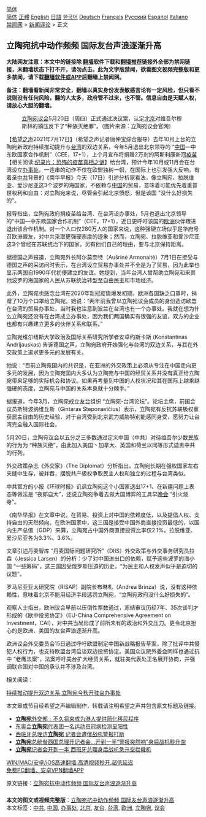  <!-- 面包屑导航 --> <div class="breadcrumb"><!-- GTranslate: https://gtranslate.io/ -->  <div class="switcher notranslate">  <div class="selected">  <a href="#" onclick="return false;"> 简体</a>  </div>  <div class="option">  <a href="https://www.bannedbook.org" onclick="doGTranslate('zh-CN|zh-CN');jQuery('div.switcher div.selected a').html(jQuery(this).html());return false;" title="简体中文" class="nturl selected"> 简体</a>  <a href="https://www.bannedbook.org/zh-tw/" onclick="doGTranslate('zh-CN|zh-TW');jQuery('div.switcher div.selected a').html(jQuery(this).html());return false;" title="繁體中文" class="nturl"> 正體</a>  <a href="https://www.bannedbook.org/en/" onclick="doGTranslate('zh-CN|en');jQuery('div.switcher div.selected a').html(jQuery(this).html());return false;" title="English" class="nturl"> English</a>  <a href="https://www.bannedbook.org/ja/" onclick="doGTranslate('zh-CN|ja');jQuery('div.switcher div.selected a').html(jQuery(this).html());return false;" title="日本語" class="nturl"> 日語</a>  <a href="https://www.bannedbook.org/ko/" onclick="doGTranslate('zh-CN|ko');jQuery('div.switcher div.selected a').html(jQuery(this).html());return false;" title="한국어" class="nturl"> 한국어</a>  <a href="https://www.bannedbook.org/de/" onclick="doGTranslate('zh-CN|de');jQuery('div.switcher div.selected a').html(jQuery(this).html());return false;" title="Deutsch" class="nturl"> Deutsch</a>  <a href="https://www.bannedbook.org/fr/" onclick="doGTranslate('zh-CN|fr');jQuery('div.switcher div.selected a').html(jQuery(this).html());return false;" title="Français" class="nturl"> Français</a>  <a href="https://www.bannedbook.org/ru/" onclick="doGTranslate('zh-CN|ru');jQuery('div.switcher div.selected a').html(jQuery(this).html());return false;" title="Русский" class="nturl"> Русский</a>  <a href="https://www.bannedbook.org/es/" onclick="doGTranslate('zh-CN|es');jQuery('div.switcher div.selected a').html(jQuery(this).html());return false;" title="Español" class="nturl"> Español</a>  <a href="https://www.bannedbook.org/it/" onclick="doGTranslate('zh-CN|it');jQuery('div.switcher div.selected a').html(jQuery(this).html());return false;" title="Italiano" class="nturl"> Italiano</a>  </div>  </div>      <div class='breadcrumb-sub'><!-- Breadcrumb NavXT 6.3.0 --> <a href="https://www.bannedbook.org/" class="home">禁闻网</a> &gt; <a href="https://www.bannedbook.org/bnews/comments/" class="category">新闻评论</a> &gt; 正文</div></div><h2>立陶宛抗中动作频频 国际友台声浪逐渐升高</h2> <p class="notice"><b>大陆网友注意：本文中的链接除 <a href="https://github.com/bannedbook/fanqiang" >翻墙</a>软件下载和<a href="https://github.com/killgcd/justmysocks/blob/master/README.md">翻墙推荐</a>链接外全部为禁网链接，未翻墙状态下打不开，请勿点击。此为文字版禁闻，欲看图文视频完整版和更多禁闻，请下载<a href="https://github.com/bannedbook/fanqiang">翻墙软件或APP</a>后翻墙上禁闻网。</p><p>备注：翻墙看新闻非常安全，翻墙以真实身份发表敏感言论有一定风险，但只看不说则没有任何风险，翻的人太多，政府管不过来，也不管。信息自由是天赋人权，请放心大胆的翻墙。</b></p>  <div class="entry"> <figure><figcaption><a href="https://www.bannedbook.org/bnews/tag/%e7%ab%8b%e9%99%b6%e5%ae%9b/" class="st_tag internal_tag" rel="tag" title="标签 立陶宛 下的日志">立陶宛</a><a href="https://www.bannedbook.org/bnews/tag/%E8%AE%AE%E4%BC%9A/" class="st_tag internal_tag" rel="tag" title="标签 议会 下的日志">议会</a>5月20日（周四）正式通过决议案，认定<a href="https://www.bannedbook.org/bnews/tag/%e5%8c%97%e4%ba%ac/" class="st_tag internal_tag" rel="tag" title="标签 北京 下的日志">北京</a>对维吾尔穆斯林的镇压反下了“种族灭绝罪”。（图片来源：立陶宛议会官网）</figcaption></figure> <p>【<span class='wp_keywordlink_affiliate'><a href="https://www.soundofhope.org" title="希望之声" target="_blank">希望之声</a></span>2021年7月17日】（希望之声记者唐仲宝综合报导）去年10月上台的立陶宛新政府持续推动提升与<a href="https://www.bannedbook.org/bnews/tag/%e5%8f%b0%e6%b9%be/" class="st_tag internal_tag" rel="tag" title="标签 台湾 下的日志">台湾</a>的双边关系，今年5月退出北京领导的 “<span class='wp_keywordlink_affiliate'><a href="https://www.bannedbook.org/" title="中国" target="_blank">中国</a></span>—中东欧国家合作机制”（CEE，17+1），上个月宣布将捐赠2万剂的阿斯利康新冠<span class='wp_keywordlink'><a href="https://www.bannedbook.org/bnews/tculture/20160630/551027.html" title="疫苗" target="_blank">疫苗</a></span>【相关阅读:<a href='https://www.bannedbook.org/bnews/topimagenews/20180408/925060.html' target='_blank'>纪录片：恐怖的疫苗真相之谜</a>】给台湾，预计今年10月或11月会在台湾设立<a href="https://www.bannedbook.org/bnews/tag/%E5%8A%9E%E4%BA%8B%E5%A4%84/" class="st_tag internal_tag" rel="tag" title="标签 办事处 下的日志">办事处</a>。一连串的动作不仅在欧盟独树一帜，在国际上也引发强大反响。有着亲<a href="https://www.bannedbook.org/bnews/tag/%e4%b8%ad%e5%85%b1/" class="st_tag internal_tag" rel="tag" title="标签 中共 下的日志">中共</a>背景的《南华早报》今天（17日）引述分析家看法，像立陶宛、拉脱维亚、爱沙尼亚这3个波罗的海国家，不依赖与<a href="https://www.bannedbook.org/bnews/tag/%E4%B8%AD%E5%9B%BD/" class="st_tag internal_tag" rel="tag" title="标签 中国 下的日志">中国</a>的贸易，意味着可能优先着重普世权利和自由：对立陶宛来说，尽管会引起北京愤怒，但是该国 “没什么好损失的”。</p> <p>报导指出，立陶宛政府捐疫苗给台湾、在台湾设办事处，5月也退出北京领导的“中国—中东欧国家合作机制”（CEE，17+1），近日更呼吁该国的<a href="https://www.bannedbook.org/bnews/tag/%e6%ac%a7%e6%b4%b2/" class="st_tag internal_tag" rel="tag" title="标签 欧洲 下的日志">欧洲</a>伙伴跟进退出该合作机制。对一个人口仅280万人的国家来说，这种强硬立场似乎是华府号召欧洲盟友，对中共采取更强硬态度的迹象；然而，立陶宛、拉脱维亚和爱沙尼亚这3个曾经在苏联统治下的国家，另有他们自己的理由，要与北京保持距离。</p> <p>据德国之声报道，立陶宛外长阿尔莫奈特（Aušrinė Armonaitė）7月1日在接受与德国之声的采访问时表示，在台湾设立贸易办事处并不全是为了贸易，因为此举也显示两国自1990年代初便建立的友谊。她提到，当年台湾人曾帮助立陶宛和来其他波罗的海国家的人民从苏联统治转型至自由民主和市场经济。</p> <p>此外，立陶宛也感念台湾在2020年新冠疫情爆发初期，欧洲各国缺乏口罩时，捐赠了10万个口罩给立陶宛。她说：“两年前我曾以立陶宛议会成员的身份造访欧盟在台湾的贸易办事处，当时我也注意到波兰在台湾也有一个办事处。我就在想为什么立陶宛还没有在台湾成立办事处，因为我们两国确实有很强的友谊，双方的企业也都有兴趣建立更多的伙伴关系和联系。”</p> <p>立陶宛维尔纽斯大学政治及国际关系研究所学者安卓约斯卡斯 (Konstantinas Andrijauskas) 告诉德国之声，立陶宛政府开始强化与台湾的双边关系，与其在外交政策上追求更多元的发展有关。</p>  <p>他说：“目前立陶宛国内的共识是，在亚洲的外交政策上必须从专注在中国走向更多元的发展，因为立陶宛国内大多认为立陶宛与中国的经贸关系并没有真正给立陶宛带来足够的实际机会和协议。如果再考量到中国的人权状况和其在国际上越来越强硬的态度，立陶宛与中国的关系本身就十分棘手。”</p> <p>据报道，今年3月，立陶宛成立<a href="https://www.bannedbook.org/bnews/tag/%E5%8F%8B%E5%8F%B0/" class="st_tag internal_tag" rel="tag" title="标签 友台 下的日志">友台</a>组织 “立陶宛-台湾论坛”。论坛主席，前国会议员斯特波纳维丘斯（Gintaras Steponavičius）表示，立陶宛有反抗苏联极权重获民主自由的历史经验，对于台湾受到北京武力威胁特别能感同身受，愿努力让台湾完全融入国际社会。</p> <p>5月20日，立陶宛议会以五分之三多数通过定义中国（中共）对待维吾尔少数民族的行为为 “种族灭绝”，由此加入美国丶加拿大、英国和荷兰以同等形式谴责中共的行列。</p> <p>外交政策杂志《外交家》（The Diplomat）分析指出，立陶宛长期在强权国家左右夹缝中生存，被并吞，摆脱共产极权争取民主人权和独立的过程与台湾类似。</p> <p>中共官方的小报《环球时报》讥讽立陶宛这个小国家退出17+1、在新疆问题上表态等做法是 “夜郎自大”，还说立陶宛争着去做大国博弈的工具早<span class='wp_keywordlink_affiliate'><a href="https://zh-cn.shenyunperformingarts.org/" title="晚会" target="_blank">晚会</a></span> “引火烧身”。</p>  <p>《南华早报》在文章中说，在贸易、投资上对中国的依赖度低，以及提倡人权、支持自由的天然倾向。在欧洲国家中，这三国是接受中国外商直接投资最低的，以国内生产总值（GDP）来算，立陶宛占中国外商直接投资比率仅2.1%，拉脱维亚、爱沙尼亚各为3.3%、3.6%。</p> <p>文章引述丹麦智库 “丹麦国际问题研究所”（DIIS）外交政策与外交事务研究员拉森（Jessica Larsen）的分析：少了对中国进出口的依赖，赋予这些波罗的海小国 “一些筹码”，这三国因受俄罗斯压迫的历史，“为民主和人权发声似乎是迫切的议题”。</p> <p>罗马尼亚亚太研究院（RISAP）副院长布琳札（Andrea Brinza）说，没有这种依赖性，意味着北京不能用经济手段惩罚立陶宛，“立陶宛政府没什么好损失的”。</p> <p>观察人士指出，欧洲议会早前以压倒性票数通过，冻结审议历经7年、35次谈判才形成的《欧中投资协定》（EU-China Comprehensive Agreement on Investment，CAI），对中共当局形成了前所未有的政治和外交压力。更令北京担心的是欧洲、美国的友台声浪逐渐升高。</p> <p>欧洲议会外交委员会15日通过呼吁欧盟制定中国新战略报告草案，除了批评中共侵犯人权行为，也支持欧盟台湾启谈双边投资协定。美国众议院外委会同样也通过抗中 “老鹰法案”，法案呼吁美台扩大经贸关系，就驻美代表处正名展开协商，并强调联合国对中国的承认并不涉及台湾。</p>  <p>相关阅读：</p> <p><a href="https://www.soundofhope.org/post/523139?lang=b5">持续推动提升双边关系 立陶宛今秋开驻台办事处</a></p> <p>本文章或节目经希望之声编辑制作，转载请注明希望之声并包含原文标题及链接。 </p> <ul class='op-related-articles' title='相关阅读'> <li><a href='https://www.bannedbook.org/bnews/comments/20210712/1585153.html' target='_blank'><b>立陶宛</b>外交部﹕不久将来或为港人提供简化移民程序</a></li> <li><a href='https://www.bannedbook.org/bnews/baitai/20210710/1584420.html' target='_blank'>东奥会<b>立陶宛</b>代表团一名运动员冠病检测呈阳性</a></li> <li><a href='https://www.bannedbook.org/bnews/worldnews/20210709/1583746.html' target='_blank'>西班牙总理访<b>立陶宛</b> 记者会遭俄战机警报打断</a></li> <li><a href='https://www.bannedbook.org/bnews/cnnews/20210709/1583462.html' target='_blank'><b>立陶宛</b>总统偕西国总理开记者会…开到一半“警报突然响”身后战机秒升空</a></li> <li><a href='https://www.bannedbook.org/bnews/comments/20210709/1583449.html' target='_blank'><b>立陶宛</b>记者会开到一半 西班牙总理身后战机急升空拦俄机</a></li> </ul> <p class="texttj"> <a href="https://github.com/bannedbook/fanqiang/wiki/V2ray%E6%9C%BA%E5%9C%BA" target="_blank">WIN/MAC/安卓/iOS高速翻墙:高清视频秒开,超低延迟</a><br/> <a href="https://github.com/bannedbook/fanqiang/wiki/%E7%A6%81%E9%97%BB%E7%BD%91%E5%AE%89%E5%8D%93%E7%BF%BB%E5%A2%99%E6%96%B0%E9%97%BBAPP" target="_blank">免费PC翻墙、安卓VPN翻墙APP</a></p><p>原文链接：<a class="src_link"  href="https://www.soundofhope.org/post/526670" target="_blank">立陶宛抗中动作频频 国际友台声浪逐渐升高</a></p> <a name='sharetosocial'></a>  <div style="margin-bottom:5px;padding-bottom:5px;clear:both"> <div id="archive-pix-1" class="banner-ads"> <!-- AuctionX Display platform tag START --> <div id="26318x728x90x621x_ADSLOT2" clicktrack="%%CLICK_URL_ESC%%"></div> <!-- AuctionX Display platform tag END --> </div> <div id="archive-pix-2" class="banner-ads"> <!-- AuctionX Display platform tag START --> <div id="26315x300x250x621x_ADSLOT2" clicktrack="%%CLICK_URL_ESC%%"></div> <!-- AuctionX Display platform tag END --> </div> </div>    <div id="archive-pix-1" class="banner-ads"> <!-- AuctionX Display platform tag START --> <div id="26318x728x90x621x_ADSLOT3" clicktrack="%%CLICK_URL_ESC%%"></div> <!-- AuctionX Display platform tag END --> </div> <div><b>本文的图文或视频完整版</b>：<a href='https://www.bannedbook.org/bnews/comments/20210718/1589227.html'>立陶宛抗中动作频频 国际友台声浪逐渐升高</a></div>  </div><!--END ENTRY--> <div class="postfooter"> <div>本文标签：<a href="https://www.bannedbook.org/bnews/tag/%e4%b8%ad%e5%85%b1/" rel="tag">中共</a>, <a href="https://www.bannedbook.org/bnews/tag/%E4%B8%AD%E5%9B%BD/" rel="tag">中国</a>, <a href="https://www.bannedbook.org/bnews/tag/%E5%8A%9E%E4%BA%8B%E5%A4%84/" rel="tag">办事处</a>, <a href="https://www.bannedbook.org/bnews/tag/%e5%8c%97%e4%ba%ac/" rel="tag">北京</a>, <a href="https://www.bannedbook.org/bnews/tag/%E5%8F%8B%E5%8F%B0/" rel="tag">友台</a>, <a href="https://www.bannedbook.org/bnews/tag/%e5%8f%b0%e6%b9%be/" rel="tag">台湾</a>, <a href="https://www.bannedbook.org/bnews/tag/%e6%ac%a7%e6%b4%b2/" rel="tag">欧洲</a>, <a href="https://www.bannedbook.org/bnews/tag/%e7%ab%8b%e9%99%b6%e5%ae%9b/" rel="tag">立陶宛</a>, <a href="https://www.bannedbook.org/bnews/tag/%E8%AE%AE%E4%BC%9A/" rel="tag">议会</a></div>  </div><!--END POSTFOOTER--> 